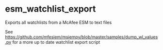 # esm_watchlist_export
Exports all watchlists from a McAfee ESM to text files

See https://github.com/mfesiem/msiempy/blob/master/samples/dump_wl_values.py for a more up to date watchlist export script
